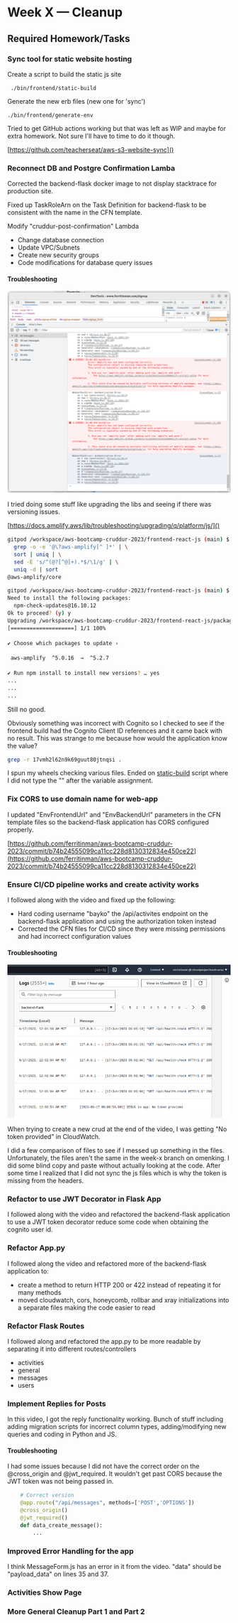 # Week X — Cleanup

## Required Homework/Tasks

### Sync tool for static website hosting

Create a script to build the static js site
```
 ./bin/frontend/static-build
```

Generate the new erb files (new one for 'sync')
```
./bin/frontend/generate-env
```

Tried to get GitHub actions working but that was left as WIP and maybe for extra homework.  Not sure I'll have to time to do it though.

[https://github.com/teacherseat/aws-s3-website-sync]()

### Reconnect DB and Postgre Confirmation Lamba

Corrected the backend-flask docker image to not display stacktrace for production site.

Fixed up TaskRoleArn on the Task Definition for backend-flask to be consistent with the name in the CFN template.

Modify "cruddur-post-confirmation" Lambda
* Change database connection
* Update VPC/Subnets
* Create new security groups
* Code modifications for database query issues

#### Troubleshooting
![](./assets/weekx/cognito_error.png)

I tried doing some stuff like upgrading the libs and seeing if there was versioning issues.

[https://docs.amplify.aws/lib/troubleshooting/upgrading/q/platform/js/]()

```sh
gitpod /workspace/aws-bootcamp-cruddur-2023/frontend-react-js (main) $ npm ls -all 2>/dev/null | \
  grep -o -e '@\?aws-amplify[^ ]*' | \
  sort | uniq | \
  sed -E 's/^(@?[^@]+).*$/\1/g' | \
  uniq -d | sort
@aws-amplify/core
```

```sh
gitpod /workspace/aws-bootcamp-cruddur-2023/frontend-react-js (main) $ npx npm-check-updates -i '/@?aws-amplify/' && npm update
Need to install the following packages:
  npm-check-updates@16.10.12
Ok to proceed? (y) y
Upgrading /workspace/aws-bootcamp-cruddur-2023/frontend-react-js/package.json
[====================] 1/1 100%

✔ Choose which packages to update › 

 aws-amplify  ^5.0.16  →  ^5.2.7

✔ Run npm install to install new versions? … yes
...
...
...
```

Still no good.

Obviously something was incorrect with Cognito so I checked to see if the frontend build had the Cognito Client ID references and it came back with no result.  This was strange to me because how would the application know the value?

```sh
grep -r 17vmh2l62n9k69guut80jtnqsi .
```

I spun my wheels checking various files. Ended on [static-build](https://github.com/ferritinman/aws-bootcamp-cruddur-2023/commit/c14b4f0a131be06319e646e1b03cb90dd88c317f) script where I did not type the "\" after the variable assignment.

### Fix CORS to use domain name for web-app

I updated "EnvFrontendUrl" and "EnvBackendUrl" parameters in the CFN template files so the backend-flask application has CORS configured properly.

[https://github.com/ferritinman/aws-bootcamp-cruddur-2023/commit/b74b24555099ca11cc228d8130312834e450ce22](https://github.com/ferritinman/aws-bootcamp-cruddur-2023/commit/b74b24555099ca11cc228d8130312834e450ce22)

### Ensure CI/CD pipeline works and create activity works

I followed along with the video and fixed up the following:
* Hard coding username "bayko" the /api/activites endpoint on the backend-flask application and using the authorization token instead
* Corrected the CFN files for CI/CD since they were missing permissions and had incorrect configuration values

#### Troubleshooting

![](./assets/weekx/js-no-sync.png)

When trying to create a new crud at the end of the video, I was getting "No token provided" in CloudWatch.

I did a few comparison of files to see if I messed up something in the files.  Unfortunately, the files aren't the same in the week-x branch on omenking.  I did some blind copy and paste without actually looking at the code.  After some time I realized that I did not sync the js files which is why the token is missing from the headers.


### Refactor to use JWT Decorator in Flask App

I followed along with the video and refactored the backend-flask application to use a JWT token decorator reduce some code when obtaining the cognito user id.

###	Refactor App.py

I followed along the video and refactored more of the backend-flask application to:
* create a method to return HTTP 200 or 422 instead of repeating it for many methods
* moved cloudwatch, cors, honeycomb, rollbar and xray initializations into a separate files making the code easier to read

### Refactor Flask Routes

I followed along and refactored the app.py to be more readable by separating it into different routes/controllers

- activities
- general
- messages
- users

### Implement Replies for Posts

In this video, I got the reply functionality working.  Bunch of stuff including adding migration scripts for incorrect column types, adding/modifying new queries and coding in Python and JS.

#### Troubleshooting
I had some issues because I did not have the correct order on the @cross_origin and @jwt_required. It wouldn't get past CORS because the JWT token was not being passed in.

```python
    # Correct version
    @app.route("/api/messages", methods=['POST','OPTIONS'])
    @cross_origin()
    @jwt_required()
    def data_create_message():
        ...

```

### Improved Error Handling for the app

I think MessageForm.js has an error in it from the video.  "data" should be "payload_data" on lines 35 and 37.

### Activities Show Page

### More General Cleanup Part 1 and Part 2